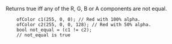 Returns true iff any of the R, G, B or A components are not equal.

```{cpp.}
    ofColor c1(255, 0, 0); // Red with 100% alpha.
    ofColor c2(255, 0, 0, 128); // Red with 50% alpha.
    bool not_equal = (c1 != c2);
    // not_equal is true
```
